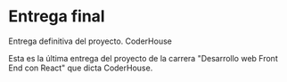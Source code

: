 # Entrega final
Entrega definitiva del proyecto. CoderHouse


Esta es la última entrega del proyecto de la carrera "Desarrollo web Front End con React" que dicta CoderHouse.

